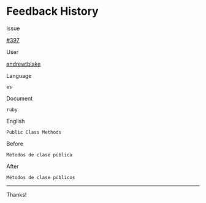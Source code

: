 # Feedback History

Issue

[#397](https://github.com/runebookdev/runebook/issues/397)

User

[andrewtblake](https://github.com/andrewtblake/)

Language

```
es
```

Document

```
ruby
```


English

```
Public Class Methods
```

Before

```
Métodos de clase pública
```


After

```
Métodos de clase públicos
```

---
Thanks!